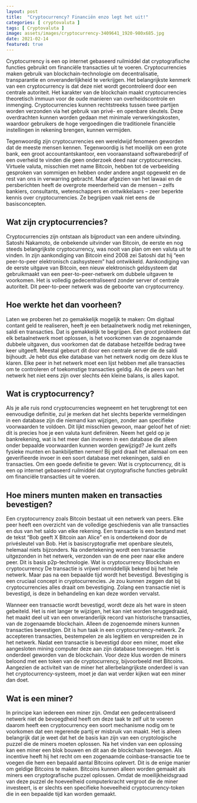 ```yaml
---
layout: post
title:  "Cryptocurrency? Financiën enzo legt het uit!"
categories: [ cryptovaluta ]
tags: [ Cryptovaluta ]
image: assets/images/cryptocurrency-3409641_1920-980x685.jpg
date: 2021-02-14
featured: true
---
```


Cryptocurrency is een op internet gebaseerd ruilmiddel dat cryptografische functies gebruikt om financiële transacties uit te voeren. Cryptocurrencies maken gebruik van blockchain-technologie om decentralisatie, transparantie en onveranderlijkheid te verkrijgen. Het belangrijkste kenmerk van een cryptocurrency is dat deze niet wordt gecontroleerd door een centrale autoriteit. Het karakter van de blockchain maakt cryptocurrencies theoretisch immuun voor de oude manieren van overheidscontrole en inmenging. Cryptocurrencies kunnen rechtstreeks tussen twee partijen worden verzonden via het gebruik van privé- en openbare sleutels. Deze overdrachten kunnen worden gedaan met minimale verwerkingskosten, waardoor gebruikers de hoge vergoedingen die traditionele financiële instellingen in rekening brengen, kunnen vermijden.

Tegenwoordig zijn cryptocurrencies een wereldwijd fenomeen geworden dat de meeste mensen kennen. Tegenwoordig is het moeilijk om een grote bank, een groot accountantskantoor, een vooraanstaand softwarebedrijf of een overheid te vinden die geen onderzoek deed naar cryptocurrencies. Virtuele valuta, misschien met name Bitcoin, hebben tot de verbeelding gesproken van sommigen en hebben onder andere angst opgewekt en de rest van ons in verwarring gebracht. Maar afgezien van het lawaai en de persberichten heeft de overgrote meerderheid van de mensen – zelfs bankiers, consultants, wetenschappers en ontwikkelaars – zeer beperkte kennis over cryptocurrencies. Ze begrijpen vaak niet eens de basisconcepten.

## Wat zijn cryptocurrencies?
Cryptocurrencies zijn ontstaan als bijproduct van een andere uitvinding. Satoshi Nakamoto, de onbekende uitvinder van Bitcoin, de eerste en nog steeds belangrijkste cryptocurrency, was nooit van plan om een ​​valuta uit te vinden. In zijn aankondiging van Bitcoin eind 2008 zei Satoshi dat hij “een peer-to-peer elektronisch cashsysteem” had ontwikkeld. Aankondiging van de eerste uitgave van Bitcoin, een nieuw elektronisch geldsysteem dat gebruikmaakt van een peer-to-peer-netwerk om dubbele uitgaven te voorkomen. Het is volledig gedecentraliseerd zonder server of centrale autoriteit. Dit peer-to-peer netwerk was de geboorte van cryptocurrency.

## Hoe werkte het dan voorheen?
Laten we proberen het zo gemakkelijk mogelijk te maken: Om digitaal contant geld te realiseren, heeft je een betaalnetwerk nodig met rekeningen, saldi en transacties. Dat is gemakkelijk te begrijpen. Een groot probleem dat elk betaalnetwerk moet oplossen, is het voorkomen van de zogenaamde dubbele uitgaven, dus voorkomen dat de database hetzelfde bedrag twee keer uitgeeft. Meestal gebeurt dit door een centrale server die de saldi bijhoudt. Je hebt dus elke database van het netwerk nodig om deze klus te klaren. Elke peer in het netwerk moet een lijst hebben met alle transacties om te controleren of toekomstige transacties geldig. Als de peers van het netwerk het niet eens zijn over slechts één kleine balans, is alles kapot.

## Wat is cryptocurrency?
Als je alle ruis rond cryptocurrencies wegneemt en het terugbrengt tot een eenvoudige definitie, zul je merken dat het slechts beperkte vermeldingen in een database zijn die niemand kan wijzigen, zonder aan specifieke voorwaarden te voldoen. Dit lijkt misschien gewoon, maar geloof het of niet: dit is precies hoe je een valuta kunt definiëren. Neem het geld op je bankrekening, wat is het meer dan invoeren in een database die alleen onder bepaalde voorwaarden kunnen worden gewijzigd? Je kunt zelfs fysieke munten en bankbiljetten nemen! Bij geld draait het allemaal om een ​​geverifieerde invoer in een soort database met rekeningen, saldi en transacties. Om een goede definitie te geven: Wat is cryptocurrency, dit  is een op internet gebaseerd ruilmiddel dat cryptografische functies gebruikt om financiële transacties uit te voeren.

## Hoe miners munten maken en transacties bevestigen?
Een cryptocurrency zoals Bitcoin bestaat uit een netwerk van peers. Elke peer heeft een overzicht van de volledige geschiedenis van alle transacties en dus van het saldo van elke rekening. Een transactie is een bestand met de tekst “Bob geeft X Bitcoin aan Alice” en is ondertekend door de privésleutel van Bob. Het is basiscryptografie met openbare sleutels, helemaal niets bijzonders. Na ondertekening wordt een transactie uitgezonden in het netwerk, verzonden van de ene peer naar elke andere peer. Dit is basis p2p-technologie. Wat is cryptocurrency Blockchain en cryptocurrency De transactie is vrijwel onmiddellijk bekend bij het hele netwerk. Maar pas na een bepaalde tijd wordt het bevestigd. Bevestiging is een cruciaal concept in cryptocurrencies. Je zou kunnen zeggen dat bij cryptocurrencies alles draait om bevestiging. Zolang een transactie niet is bevestigd, is deze in behandeling en kan deze worden vervalst.

Wanneer een transactie wordt bevestigd, wordt deze als het ware in steen gebeiteld. Het is niet langer te wijzigen, het kan niet worden teruggedraaid, het maakt deel uit van een onveranderlijk record van historische transacties, van de zogenaamde blockchain. Alleen de zogenoemde miners kunnen transacties bevestigen. Dit is hun taak in een cryptocurrency-netwerk. Ze accepteren transacties, bestempelen ze als legitiem en verspreiden ze in het netwerk. Nadat een transactie is bevestigd door een miner, moet elke aangesloten mining computer deze aan zijn database toevoegen. Het is onderdeel geworden van de blockchain. Voor deze klus worden de miners beloond met een token van de cryptocurrency, bijvoorbeeld met Bitcoins. Aangezien de activiteit van de miner het allerbelangrijkste onderdeel is van het cryptocurrency-systeem, moet je dan wat verder kijken wat een miner dan doet.

## Wat is een miner?
In principe kan iedereen een miner zijn. Omdat een gedecentraliseerd netwerk niet de bevoegdheid heeft om deze taak te zelf uit te voeren daarom heeft een cryptocurrency een soort mechanisme nodig om te voorkomen dat een regerende partij er misbruik van maakt. Het is alleen belangrijk dat je weet dat het de basis kan zijn van een cryptologische puzzel die de miners moeten oplossen. Na het vinden van een oplossing kan een miner een blok bouwen en dit aan de blockchain toevoegen. Als incentive heeft hij het recht om een zogenaamde coinbase-transactie toe te voegen die hem een ​​bepaald aantal Bitcoins oplevert. Dit is de enige manier om geldige Bitcoins te maken. Bitcoins kunnen alleen worden gemaakt als miners een cryptografische puzzel oplossen. Omdat de moeilijkheidsgraad van deze puzzel de hoeveelheid computerkracht vergroot die de miner investeert, is er slechts een specifieke hoeveelheid cryptocurrency-token die in een bepaalde tijd kan worden gemaakt.
